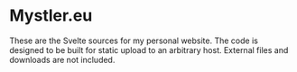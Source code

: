 # Mystler.eu

These are the Svelte sources for my personal website. The code is designed to be built for static upload to an arbitrary host. External files and downloads are not included.
